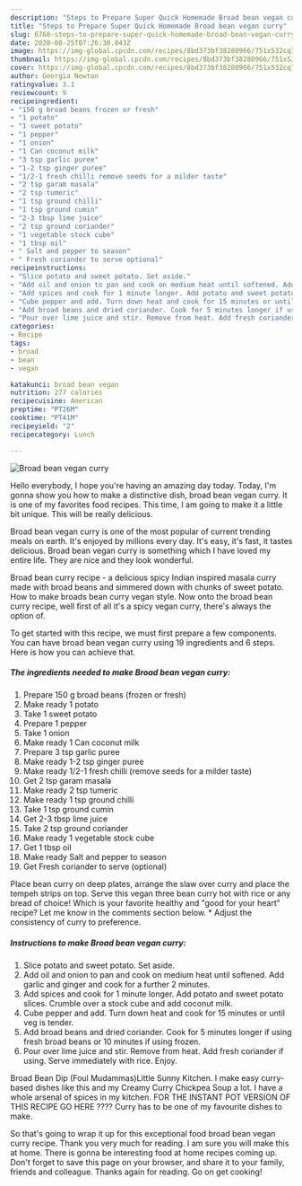 ```yaml
---
description: "Steps to Prepare Super Quick Homemade Broad bean vegan curry"
title: "Steps to Prepare Super Quick Homemade Broad bean vegan curry"
slug: 6768-steps-to-prepare-super-quick-homemade-broad-bean-vegan-curry
date: 2020-08-25T07:26:30.043Z
image: https://img-global.cpcdn.com/recipes/8bd373bf38280966/751x532cq70/broad-bean-vegan-curry-recipe-main-photo.jpg
thumbnail: https://img-global.cpcdn.com/recipes/8bd373bf38280966/751x532cq70/broad-bean-vegan-curry-recipe-main-photo.jpg
cover: https://img-global.cpcdn.com/recipes/8bd373bf38280966/751x532cq70/broad-bean-vegan-curry-recipe-main-photo.jpg
author: Georgia Newton
ratingvalue: 3.1
reviewcount: 9
recipeingredient:
- "150 g broad beans frozen or fresh"
- "1 potato"
- "1 sweet potato"
- "1 pepper"
- "1 onion"
- "1 Can coconut milk"
- "3 tsp garlic puree"
- "1-2 tsp ginger puree"
- "1/2-1 fresh chilli remove seeds for a milder taste"
- "2 tsp garam masala"
- "2 tsp tumeric"
- "1 tsp ground chilli"
- "1 tsp ground cumin"
- "2-3 tbsp lime juice"
- "2 tsp ground coriander"
- "1 vegetable stock cube"
- "1 tbsp oil"
- " Salt and pepper to season"
- " Fresh coriander to serve optional"
recipeinstructions:
- "Slice potato and sweet potato. Set aside."
- "Add oil and onion to pan and cook on medium heat until softened. Add garlic and ginger and cook for a further 2 minutes."
- "Add spices and cook for 1 minute longer. Add potato and sweet potato slices. Crumble over a stock cube and add coconut milk."
- "Cube pepper and add. Turn down heat and cook for 15 minutes or until veg is tender."
- "Add broad beans and dried coriander. Cook for 5 minutes longer if using fresh broad beans or 10 minutes if using frozen."
- "Pour over lime juice and stir. Remove from heat. Add fresh coriander if using. Serve immediately with rice. Enjoy."
categories:
- Recipe
tags:
- broad
- bean
- vegan

katakunci: broad bean vegan 
nutrition: 277 calories
recipecuisine: American
preptime: "PT26M"
cooktime: "PT41M"
recipeyield: "2"
recipecategory: Lunch

---
```



![Broad bean vegan curry](https://img-global.cpcdn.com/recipes/8bd373bf38280966/751x532cq70/broad-bean-vegan-curry-recipe-main-photo.jpg)

Hello everybody, I hope you're having an amazing day today. Today, I'm gonna show you how to make a distinctive dish, broad bean vegan curry. It is one of my favorites food recipes. This time, I am going to make it a little bit unique. This will be really delicious.

Broad bean vegan curry is one of the most popular of current trending meals on earth. It's enjoyed by millions every day. It's easy, it's fast, it tastes delicious. Broad bean vegan curry is something which I have loved my entire life. They are nice and they look wonderful.

Broad bean curry recipe - a delicious spicy Indian inspired masala curry made with broad beans and simmered down with chunks of sweet potato. How to make broads bean curry vegan style. Now onto the broad bean curry recipe, well first of all it&#39;s a spicy vegan curry, there&#39;s always the option of.


To get started with this recipe, we must first prepare a few components. You can have broad bean vegan curry using 19 ingredients and 6 steps. Here is how you can achieve that.

<!--inarticleads1-->

##### The ingredients needed to make Broad bean vegan curry:

1. Prepare 150 g broad beans (frozen or fresh)
1. Make ready 1 potato
1. Take 1 sweet potato
1. Prepare 1 pepper
1. Take 1 onion
1. Make ready 1 Can coconut milk
1. Prepare 3 tsp garlic puree
1. Make ready 1-2 tsp ginger puree
1. Make ready 1/2-1 fresh chilli (remove seeds for a milder taste)
1. Get 2 tsp garam masala
1. Make ready 2 tsp tumeric
1. Make ready 1 tsp ground chilli
1. Take 1 tsp ground cumin
1. Get 2-3 tbsp lime juice
1. Take 2 tsp ground coriander
1. Make ready 1 vegetable stock cube
1. Get 1 tbsp oil
1. Make ready  Salt and pepper to season
1. Get  Fresh coriander to serve (optional)


Place bean curry on deep plates, arrange the slaw over curry and place the tempeh strips on top. Serve this vegan three bean curry hot with rice or any bread of choice! Which is your favorite healthy and &#34;good for your heart&#34; recipe? Let me know in the comments section below. * Adjust the consistency of curry to preference. 

<!--inarticleads2-->

##### Instructions to make Broad bean vegan curry:

1. Slice potato and sweet potato. Set aside.
1. Add oil and onion to pan and cook on medium heat until softened. Add garlic and ginger and cook for a further 2 minutes.
1. Add spices and cook for 1 minute longer. Add potato and sweet potato slices. Crumble over a stock cube and add coconut milk.
1. Cube pepper and add. Turn down heat and cook for 15 minutes or until veg is tender.
1. Add broad beans and dried coriander. Cook for 5 minutes longer if using fresh broad beans or 10 minutes if using frozen.
1. Pour over lime juice and stir. Remove from heat. Add fresh coriander if using. Serve immediately with rice. Enjoy.


Broad Bean Dip (Foul Mudammas)Little Sunny Kitchen. I make easy curry-based dishes like this and my Creamy Curry Chickpea Soup a lot. I have a whole arsenal of spices in my kitchen. FOR THE INSTANT POT VERSION OF THIS RECIPE GO HERE ???? Curry has to be one of my favourite dishes to make. 

So that's going to wrap it up for this exceptional food broad bean vegan curry recipe. Thank you very much for reading. I am sure you will make this at home. There is gonna be interesting food at home recipes coming up. Don't forget to save this page on your browser, and share it to your family, friends and colleague. Thanks again for reading. Go on get cooking!
